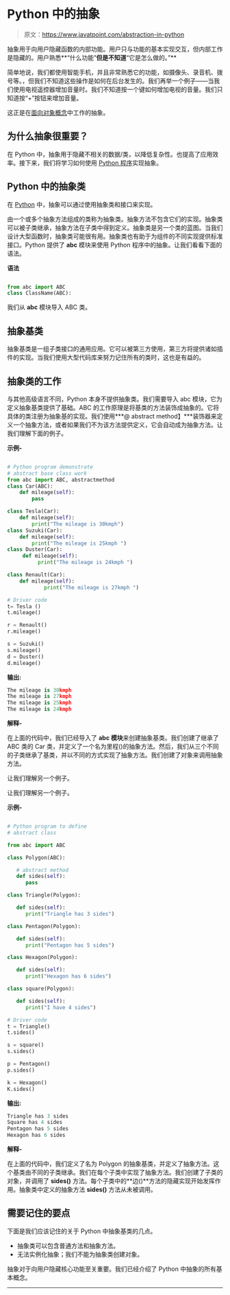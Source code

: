# Python 中的抽象

> 原文：<https://www.javatpoint.com/abstraction-in-python>

抽象用于向用户隐藏函数的内部功能。用户只与功能的基本实现交互，但内部工作是隐藏的。用户熟悉**“什么功能”**但是不知道**“它是怎么做的。”**

简单地说，我们都使用智能手机，并且非常熟悉它的功能，如摄像头、录音机、拨号等。，但我们不知道这些操作是如何在后台发生的。我们再举一个例子——当我们使用电视遥控器增加音量时。我们不知道按一个键如何增加电视的音量。我们只知道按“+”按钮来增加音量。

这正是在[面向对象概念](https://www.javatpoint.com/python-oops-concepts)中工作的抽象。

## 为什么抽象很重要？

在 Python 中，抽象用于隐藏不相关的数据/类，以降低复杂性。也提高了应用效率。接下来，我们将学习如何使用 [Python 程序](https://www.javatpoint.com/python-programs)实现抽象。

## Python 中的抽象类

在 [Python](https://www.javatpoint.com/python-tutorial) 中，抽象可以通过使用抽象类和接口来实现。

由一个或多个抽象方法组成的类称为抽象类。抽象方法不包含它们的实现。抽象类可以被子类继承，抽象方法在子类中得到定义。抽象类是另一个类的蓝图。当我们设计大型函数时，抽象类可能很有用。抽象类也有助于为组件的不同实现提供标准接口。Python 提供了 **abc** 模块来使用 Python 程序中的抽象。让我们看看下面的语法。

**语法**

```py

from abc import ABC
class ClassName(ABC):

```

我们从 **abc** 模块导入 ABC 类。

## 抽象基类

抽象基类是一组子类接口的通用应用。它可以被第三方使用，第三方将提供诸如插件的实现。当我们使用大型代码库来努力记住所有的类时，这也是有益的。

## 抽象类的工作

与其他高级语言不同，Python 本身不提供抽象类。我们需要导入 abc 模块，它为定义抽象基类提供了基础。ABC 的工作原理是将基类的方法装饰成抽象的。它将具体的类注册为抽象基的实现。我们使用***@ abstract method】***装饰器来定义一个抽象方法，或者如果我们不为该方法提供定义，它会自动成为抽象方法。让我们理解下面的例子。

**示例-**

```py

# Python program demonstrate
# abstract base class work 
from abc import ABC, abstractmethod 
class Car(ABC): 
	def mileage(self): 
		pass

class Tesla(Car): 
	def mileage(self): 
		print("The mileage is 30kmph") 
class Suzuki(Car): 
	def mileage(self): 
		print("The mileage is 25kmph ") 
class Duster(Car): 
	 def mileage(self): 
		  print("The mileage is 24kmph ") 

class Renault(Car): 
    def mileage(self): 
		    print("The mileage is 27kmph ") 

# Driver code 
t= Tesla () 
t.mileage() 

r = Renault() 
r.mileage() 

s = Suzuki() 
s.mileage() 
d = Duster() 
d.mileage()

```

**输出:**

```py
The mileage is 30kmph
The mileage is 27kmph 
The mileage is 25kmph 
The mileage is 24kmph

```

**解释-**

在上面的代码中，我们已经导入了 **abc 模块**来创建抽象基类。我们创建了继承了 ABC 类的 Car 类，并定义了一个名为里程()的抽象方法。然后，我们从三个不同的子类继承了基类，并以不同的方式实现了抽象方法。我们创建了对象来调用抽象方法。

让我们理解另一个例子。

让我们理解另一个例子。

**示例-**

```py

# Python program to define 
# abstract class

from abc import ABC

class Polygon(ABC): 

   # abstract method 
   def sides(self): 
      pass

class Triangle(Polygon): 

   def sides(self): 
      print("Triangle has 3 sides") 

class Pentagon(Polygon): 

   def sides(self): 
      print("Pentagon has 5 sides") 

class Hexagon(Polygon): 

   def sides(self): 
      print("Hexagon has 6 sides") 

class square(Polygon): 

   def sides(self): 
      print("I have 4 sides") 

# Driver code 
t = Triangle() 
t.sides() 

s = square() 
s.sides() 

p = Pentagon() 
p.sides() 

k = Hexagon() 
K.sides() 

```

**输出:**

```py
Triangle has 3 sides
Square has 4 sides
Pentagon has 5 sides
Hexagon has 6 sides

```

**解释-**

在上面的代码中，我们定义了名为 Polygon 的抽象基类，并定义了抽象方法。这个基类由不同的子类继承。我们在每个子类中实现了抽象方法。我们创建了子类的对象，并调用了 **sides()** 方法。每个子类中的**边()**方法的隐藏实现开始发挥作用。抽象类中定义的抽象方法 **sides()** 方法从未被调用。

## 需要记住的要点

下面是我们应该记住的关于 Python 中抽象基类的几点。

*   抽象类可以包含普通方法和抽象方法。
*   无法实例化抽象；我们不能为抽象类创建对象。

抽象对于向用户隐藏核心功能至关重要。我们已经介绍了 Python 中抽象的所有基本概念。

* * *